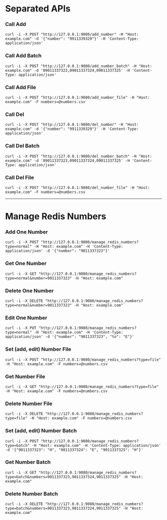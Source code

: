# Separated APIs


### Call Add

```shell
curl -i -X POST "http://127.0.0.1:9080/add_number" -H "Host: example.com" -d '{"number": "9911339329"}' -H 'Content-Type: application/json'
```


### Call Add Batch

```shell
curl -i -X POST "http://127.0.0.1:9080/add_number_batch" -H "Host: example.com" -d '09011337323,09011337324,09011337325' -H 'Content-Type: application/json'
```


### Call Add File

```shell
curl -i -X POST "http://127.0.0.1:9080/add_number_file" -H "Host: example.com" -F numbers=@numbers.csv 
```



### Call Del

```shell
curl -i -X POST "http://127.0.0.1:9080/del_number" -H "Host: example.com" -d '{"number": "9911339329"}' -H 'Content-Type: application/json'
```


### Call Del Batch

```shell
curl -i -X POST "http://127.0.0.1:9080/del_number_batch" -H "Host: example.com" -d '09011337323,09011337324,09011337325' -H 'Content-Type: application/json'
```



### Call Del File

```shell
curl -i -X POST "http://127.0.0.1:9080/del_number_file" -H "Host: example.com" -F numbers=@numbers.csv 
```

----------------------------------------------------------------------------------


# Manage Redis Numbers

### Add One Number

```shell
curl -i -X POST "http://127.0.0.1:9080/manage_redis_numbers?type=normal" -H "Host: example.com" -H 'Content-Type: application/json' -d '{"number": "9011337323"}'
```

### Get One Number

```shell
curl -i -X GET "http://127.0.0.1:9080/manage_redis_numbers?type=normal&number=9011337323" -H "Host: example.com"
```


### Delete One Number

```shell
curl -i -X DELETE "http://127.0.0.1:9080/manage_redis_numbers?type=normal&number=9011337323" -H "Host: example.com"
```


### Edit One Number

```shell
curl -i -X PUT "http://127.0.0.1:9080/manage_redis_numbers?type=normal" -H "Host: example.com" -H 'Content-Type: application/json' -d '{"number": "9011337323", "to": "E"}'
```


### Set (add, edit) Number File

```shell
curl -i -X POST "http://127.0.0.1:9080/manage_redis_numbers?type=file" -H "Host: example.com" -F numbers=@numbers.csv 
```


### Get Number File

```shell
curl -i -X GET "http://127.0.0.1:9080/manage_redis_numbers?type=file" -H "Host: example.com" -F numbers=@numbers.csv 
```


### Delete Number File

```shell
curl -i -X DELETE "http://127.0.0.1:9080/manage_redis_numbers?type=file" -H "Host: example.com" -F numbers=@numbers.csv 
```


### Set (add, edit) Number Batch

```shell
curl -i -X POST "http://127.0.0.1:9080/manage_redis_numbers?type=batch" -H "Host: example.com" -H 'Content-Type: application/json' -d '{"9011337323": "H", "9011337324": "E", "9011337325": "H"}'
```


### Get Number Batch

```shell
curl -i -X GET "http://127.0.0.1:9080/manage_redis_numbers?type=batch&numbers=9011337323,9011337324,9011337325" -H "Host: example.com"
```


### Delete Number Batch

```shell
curl -i -X DELETE "http://127.0.0.1:9080/manage_redis_numbers?type=batch&numbers=9011337323,9011337324,9011337325" -H "Host: example.com"
```